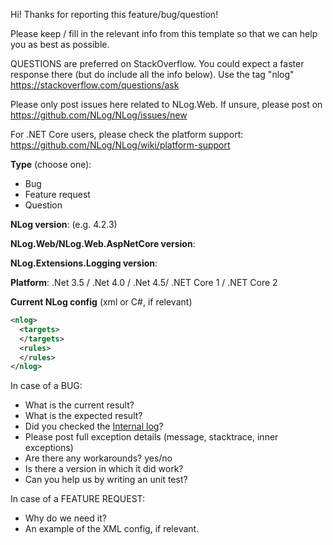 Hi! Thanks for reporting this feature/bug/question! 

Please keep / fill in the relevant info from this template so that we can help you as best as possible.

QUESTIONS are preferred on StackOverflow. You could expect a faster response there (but do include all the info below). Use the tag "nlog" https://stackoverflow.com/questions/ask

Please only post issues here related to NLog.Web. If unsure, please post on https://github.com/NLog/NLog/issues/new

For .NET Core users, please check the platform support: https://github.com/NLog/NLog/wiki/platform-support

**Type** (choose one):

- Bug
- Feature request
- Question


**NLog version**: (e.g. 4.2.3)

**NLog.Web/NLog.Web.AspNetCore version**: 

**NLog.Extensions.Logging version**: 

**Platform**: .Net 3.5 / .Net 4.0 / .Net 4.5/ .NET Core 1 / .NET Core 2 

**Current NLog config** (xml or C#, if relevant)

```xml
<nlog>
  <targets>
  </targets>
  <rules>
  </rules>
</nlog>

```

In case of a BUG:

- What is the current result?
- What is the expected result?
- Did you checked the [Internal log](https://github.com/NLog/NLog/wiki/Internal-Logging)?
- Please post full exception details (message, stacktrace, inner exceptions)
- Are there any workarounds? yes/no
- Is there a version in which it did work? 
- Can you help us by writing an unit test?


In case of a FEATURE REQUEST:
 
 - Why do we need it?
 - An example of the XML config, if relevant. 


